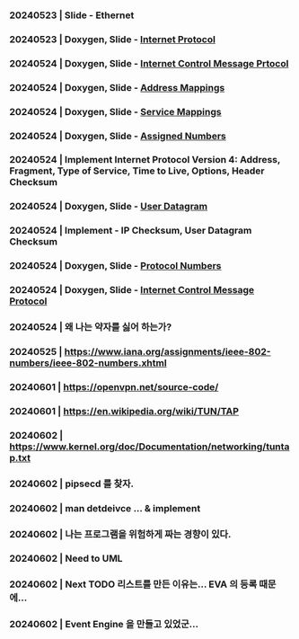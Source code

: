 ### 20240523 | Slide - Ethernet
### 20240523 | Doxygen, Slide - [Internet Protocol](https://datatracker.ietf.org/doc/html/rfc791)
### 20240524 | Doxygen, Slide - [Internet Control Message Prtocol](https://datatracker.ietf.org/doc/html/rfc792)
### 20240524 | Doxygen, Slide - [Address Mappings](https://datatracker.ietf.org/doc/html/rfc796)
### 20240524 | Doxygen, Slide - [Service Mappings](https://datatracker.ietf.org/doc/html/rfc795)
### 20240524 | Doxygen, Slide - [Assigned Numbers](https://datatracker.ietf.org/doc/html/rfc1700)
### 20240524 | Implement Internet Protocol Version 4: Address, Fragment, Type of Service, Time to Live, Options, Header Checksum
### 20240524 | Doxygen, Slide - [User Datagram](https://datatracker.ietf.org/doc/html/rfc768)
### 20240524 | Implement - IP Checksum, User Datagram Checksum
### 20240524 | Doxygen, Slide - [Protocol Numbers](https://www.iana.org/assignments/protocol-numbers/protocol-numbers.xhtml)
### 20240524 | Doxygen, Slide - [Internet Control Message Protocol](https://datatracker.ietf.org/doc/html/rfc792)
### 20240524 | 왜 나는 약자를 싫어 하는가?
### 20240525 | https://www.iana.org/assignments/ieee-802-numbers/ieee-802-numbers.xhtml
### 20240601 | https://openvpn.net/source-code/
### 20240601 | https://en.wikipedia.org/wiki/TUN/TAP
### 20240602 | https://www.kernel.org/doc/Documentation/networking/tuntap.txt
### 20240602 | pipsecd 를 찾자.
### 20240602 | man detdeivce ... & implement
### 20240602 | 나는 프로그램을 위험하게 짜는 경향이 있다.
### 20240602 | Need to UML
### 20240602 | Next TODO 리스트를 만든 이유는... EVA 의 등록 때문에...
### 20240602 | Event Engine 을 만들고 있었군...
